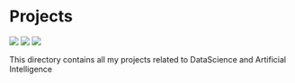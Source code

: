 # Projects

![](https://img.shields.io/badge/DataScience-red)
![](https://img.shields.io/badge/MachineLearning-darkgreen)
![](https://img.shields.io/badge/ArtificialIntelligence-blue)

This directory contains all my projects related to DataScience and Artificial Intelligence 
